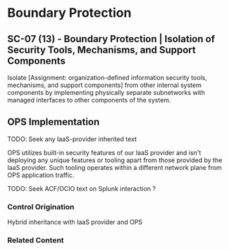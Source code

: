 # Boundary Protection
## SC-07 (13) - Boundary Protection | Isolation of Security Tools, Mechanisms, and Support Components

Isolate [Assignment: organization-defined information security tools, mechanisms, and support components] from other internal system components by implementing physically separate subnetworks with managed interfaces to other components of the system.

## OPS Implementation

TODO: Seek any IaaS-provider inherited text

OPS utilizes built-in security features of our IaaS provider and isn't deploying any unique features or tooling apart from those provided by the IaaS provider. Such tooling operates within a different network plane from OPS application traffic.

TODO: Seek ACF/OCIO text on Splunk interaction ?

### Control Origination

Hybrid inheritance with IaaS provider and OPS

### Related Content
